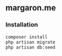 ## margaron.me


### Installation

    composer install
    php artisan migrate
    php artisan db:seed

